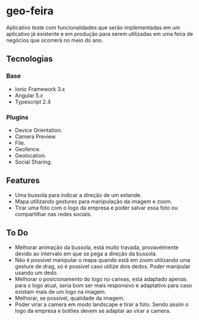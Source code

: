 # geo-feira

Aplicativo teste com funcionalidades que serão implementadas em um aplicativo já existente e em produção para serem utilizadas em uma feira de negócios que ocorrerá no meio do ano.

## Tecnologias

### Base

- Ionic Framework 3.x
- Angular 5.x
- Typescript 2.4

### Plugins

- Device Orientation.
- Camera Preview.
- File.
- Geofence.
- Geolocation.
- Social Sharing.

## Features

- Uma bussola para indicar a direção de um estande.
- Mapa utilizando gestures para manipulação da imagem e zoom.
- Tirar uma foto com o logo da empresa e poder salvar essa foto ou compartilhar nas redes sociais.

## To Do

- Melhorar animação da bussola, está muito travada, provavelmente devido ao intervalo em que se pega a direção da bussola.
- Não é possivel manipular o mapa quando está em zoom utilizando uma gesture de drag, só é possivel caso utilize dois dedos. Poder manipular usando um dedo.
- Melhorar o posicionamento do logo no canvas, está adaptado apenas para o logo atual, seria bom ser mais responsivo e adaptativo para caso existam mais de um logo na imagem.
- Melhorar, se possivel, qualidade da imagem.
- Poder virar a camera em modo landscape e tirar a foto. Sendo assim o logo da empresa e botões devem se adaptar ao virar a camera.
